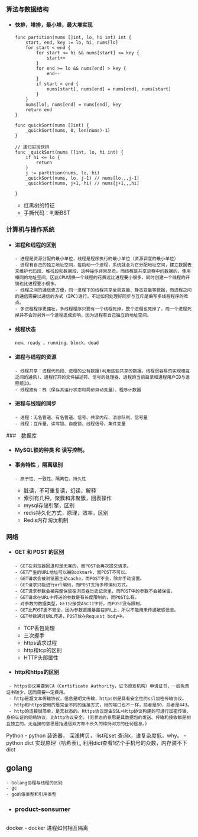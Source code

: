 ### 算法与数据结构

- #### 快排，堆排，最小堆，最大堆实现

    ```
    func partition(nums []int, lo, hi int) int {
        start, end, key := lo, hi, nums[lo]
        for start < end {
            for start <= hi && nums[start] <= key {
                start++
            }
            for end >= lo && nums[end] > key {
                end--
            }
            if start < end {
                nums[start], nums[end] = nums[end], nums[start]
            }
        }
        nums[lo], nums[end] = nums[end], key
        return end
    }

    func quickSort(nums []int) {
        _quickSort(nums, 0, len(nums)-1)
    }

    // 递归实现快排
    func _quickSort(nums []int, lo, hi int) {
        if hi <= lo {
            return
        }
        j := partition(nums, lo, hi)
        _quickSort(nums, lo, j-1) // nums[lo,,,j-1]
        _quickSort(nums, j+1, hi) // nums[j+1,,,hi]

    }

    ```
	- 红黑树的特征
	- 手撕代码：判断BST

### 计算机与操作系统
- #### 进程和线程的区别
    ```
    - 进程是资源分配的最小单位，线程是程序执行的最小单位（资源调度的最小单位）
    - 进程有自己的独立地址空间，每启动一个进程，系统就会为它分配地址空间，建立数据表来维护代码段、堆栈段和数据段，这种操作非常昂贵。而线程是共享进程中的数据的，使用相同的地址空间，因此CPU切换一个线程的花费远比进程要小很多，同时创建一个线程的开销也比进程要小很多。
    - 线程之间的通信更方便，同一进程下的线程共享全局变量、静态变量等数据，而进程之间的通信需要以通信的方式（IPC)进行。不过如何处理好同步与互斥是编写多线程程序的难点。
    - 多进程程序更健壮，多线程程序只要有一个线程死掉，整个进程也死掉了，而一个进程死掉并不会对另外一个进程造成影响，因为进程有自己独立的地址空间。
    ```
- #### 线程状态
    ```
    new、ready 、running、block、dead
    ```

- #### 进程与线程的资源
    ```
    - 线程共享：进程代码段、进程的公有数据(利用这些共享的数据，线程很容易的实现相互之间的通讯)、进程打开的文件描述符、信号的处理器、进程的当前目录和进程用户ID与进程组ID。
    - 线程独有：栈（保存其运行状态和局部自动变量）、程序计数器
    ```

- #### 进程与线程的同步
    ```
    - 进程：无名管道、有名管道、信号、共享内存、消息队列、信号量
    - 线程：互斥量、读写锁、自旋锁、线程信号、条件变量
    ```

###　数据库
- #### MySQL锁的种类 和 读写控制。
- #### 事务特性 ，隔离级别
    ```
    - 原子性、一致性、隔离性、持久性
    ```
	- 脏读，不可重复读，幻读，解释
	- 索引有几种，聚簇和非聚簇，回表操作
	- mysql存储引擎，区别
	- redis持久化方式，原理，效率，区别
	- Redis内存淘汰机制

### 网络
- #### GET 和 POST 的区别
    ```
    - GET在浏览器回退时是无害的，而POST会再次提交请求。
    - GET产生的URL地址可以被Bookmark，而POST不可以。
    - GET请求会被浏览器主动cache，而POST不会，除非手动设置。
    - GET请求只能进行url编码，而POST支持多种编码方式。
    - GET请求参数会被完整保留在浏览器历史记录里，而POST中的参数不会被保留。
    - GET请求在URL中传送的参数是有长度限制的，而POST么有。
    - 对参数的数据类型，GET只接受ASCII字符，而POST没有限制。
    - GET比POST更不安全，因为参数直接暴露在URL上，所以不能用来传递敏感信息。
    - GET参数通过URL传递，POST放在Request body中。
    ```

	- TCP丢包处理
	- 三次握手
	- https请求过程
	- http和tcp的区别
	- HTTP头部属性
- #### http和https的区别
```
 - https协议需要到CA（Certificate Authority，证书颁发机构）申请证书，一般免费证书较少，因而需要一定费用。
 - http是超文本传输协议，信息是明文传输，https则是具有安全性的ssl加密传输协议。
 - http和https使用的是完全不同的连接方式，用的端口也不一样，前者是80，后者是443。
 - http的连接很简单，是无状态的。Https协议是由SSL+Http协议构建的可进行加密传输、身份认证的网络协议，比http协议安全。(无状态的意思是其数据包的发送、传输和接收都是相互独立的。无连接的意思是指通信双方都不长久的维持对方的任何信息。)
```
Python
	- python 装饰器， 深浅拷贝， list和set 查询x，谁复杂度低，why。
	- python dict 实现原理（哈希表),, 利用dict查看1亿个手机号的众数，内存装不下dict

## golang
	- Golang协程与线程的区别
	- gc
	- go的值类型和引用类型
- ### product-sonsumer
    ```

    ```

docker
	- docker 进程如何相互隔离

